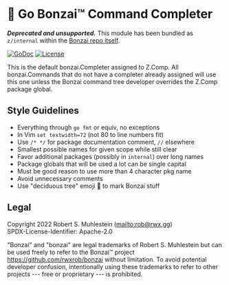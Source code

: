 # 🌳 Go Bonzai™ Command Completer

***Deprecated and unsupported.*** This module has been bundled as `z/internal` within the [Bonzai repo itself](https://github.com/rwxrob/bonzai).

[![GoDoc](https://godoc.org/github.com/rwxrob/compcmd?status.svg)](https://godoc.org/github.com/rwxrob/compcmd)
[![License](https://img.shields.io/badge/license-Apache2-brightgreen.svg)](LICENSE)

This is the default bonzai.Completer assigned to Z.Comp. All
bonzai.Commands that do not have a completer already assigned will use
this one unless the Bonzai command tree developer overrides the Z.Comp
package global.

## Style Guidelines

* Everything through `go fmt` or equiv, no exceptions
* In Vim `set textwidth=72` (not 80 to line numbers fit)
* Use `/* */` for package documentation comment, `//` elsewhere
* Smallest possible names for given scope while still clear
* Favor additional packages (possibly in `internal`) over long names
* Package globals that will be used a lot can be single capital
* Must be good reason to use more than 4 character pkg name
* Avoid unnecessary comments
* Use "deciduous tree" emoji 🌳 to mark Bonzai stuff

## Legal

Copyright 2022 Robert S. Muhlestein (<mailto:rob@rwx.gg>)  
SPDX-License-Identifier: Apache-2.0

"Bonzai" and "bonzai" are legal trademarks of Robert S. Muhlestein but
can be used freely to refer to the Bonzai™ project
<https://github.com/rwxrob/bonzai> without limitation. To avoid
potential developer confusion, intentionally using these trademarks to
refer to other projects --- free or proprietary --- is prohibited.
